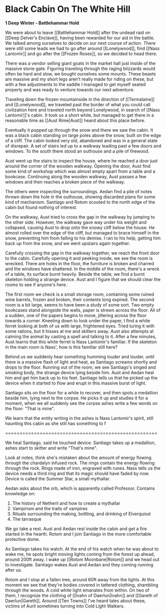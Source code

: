 # Black Cabin On The White Hill

**1 Deep Winter - Battlehammar Hold**

We were about to leave [[Battlehammar Hold]] after the undead raid on [[Deep Delver's Enclave]], having been rewarded for our aid in the battle. We talked among ourselves to decide on our next course of action. There were still some leads we had to go after around [[Lonelywood]], find [[Nass Lantomir]] and go after the [[Frozen Roses]], so we decided to head there.

There was a vendor selling giant goats in the market hall just inside of the massive stone gate. Figuring traveling through the raging blizzards would often be hard and slow, we bought ourselves some mounts. These beasts are massive and my short legs aren't really made for riding on these, but with a few adjustments to the saddle I managed to get myself seated properly and was ready to venture towards our next adventure.

Traveling down the frozen mountainside in the direction of [[Termalaine]] and [[Lonelywood]], we traveled past the border of what you could call civilization here and traveled north beyond Lonelywood, in search of [[Nass Lantomir]]'s cabin. It took us a short while, but managed to get there in a reasonable time as [[Aust Rime|Aust]] heard about this place before.

Eventually it popped up through the snow and there we saw the cabin. It was a black cabin standing on large poles above the snow, built on the edge of a cliff. The cabin looked very old, abandoned and was in a general state of disrepair. A set of stairs led up to a walkway leading past a few doors and windows. To the south there stood an outhouse and a pile of firewood.

Aust went up the stairs to inspect the house, where he reached a door just around the corner of the wooden walkway. Opening the door, Aust find some kind of workshop which was almost empty apart from a table and a bookcase. Continuing along the wooden walkway, Aust passes a few windows and then reaches a broken piece of the walkway. 

The others were inspecting the surroundings. Aedan find a pile of notes thrown down the hole in the outhouse, showing discarded plans for some kind of mechanism. Santiago and Rotom scouted to the north edge of the cabin but found nothing of interest.

On the walkway, Aust tried to cross the gap in the walkway by jumping to the other side. However, the walkway gave way under his weight and collapsed, causing Aust to drop onto the snowy cliff below the house. He almost rolled over the edge of the cliff, but managed to brace himself in the snow, preventing him from falling to his demise. I ran to his help, getting him back up from the snow, and we went upstairs again together.

Carefully crossing the gap in the walkway together, we reach the front door to the cabin. Carefully opening it and peeking inside, we see the room is wrecked. There are holes in the floor, the furniture is broken and charred and the windows have shattered. In the middle of the room, there's a wreck of a table, its surface burnt heavily. Beside the table, we find a burnt skeleton holding a strange device. Aust and I figure that we should clear the rooms to see if anyone's here.

The first room we check is a small storage room, containing some ruined wine barrels, frozen and broken, their contents long expired. The second room is a bit large, seems to have been a study of some sort. Two empty bookcases stand alongside the walls, paper is strewn across the floor. All of a sudden, one of the papers begins to move, jittering across the floor towards a corner. Kneeling down to look under the paper, I find a white ferret looking at both of us with large, frightened eyes. Tried luring it with some rations, but it hisses at me and skitters away. Aust also attempts at calming the animal by casting a spell and talking to it. After a few minutes, Aust learns that this white ferret is Nass Lantomir's familiar. If the skeleton in the main room is Nass', how is this familiar still here?

Behind us we suddenly hear something humming louder and louder, until there is a massive flash of light and heat, as Santiago screams shortly and drops to the floor. Running out of the room, we see Santiago's singed and smoking body, the strange device lying beside him. Aust and Aedan heal him and get him back up to his feet. Santiago tells us that he picked up the device when it started to flow and erupt in this massive burst of light.

Santiago sits on the floor for a while to recover, and then spots a medallion beside him, lying next to the corpse. He picks it up and studies it for a moment, when we all suddenly see the corpse ashes write a few words on the floor: "That is mine".

We learn that the entity writing in the ashes is Nass Lantomir's spirit, still haunting this cabin as she still has something to f

=====================================================

We heal Santiago, said he touched device. Santiago takes up a medallion, ashes start to skitter and write "That's mine".

Look at notes, think she's mistaken about the amount of energy flowing through the chardalyn infused rock. The rings contain the energy flowing through the rock. Rings made of iron, engraved with runes. Nass tells us the device needs a third ring and that its magic should have faded by now. Device is called the Summer Star, a small mythallar.

Aedan asks about the orb, which is apparently called Professor. Contains knowledge on:

1.  The history of Netheril and how to create a mythallar
2.  Vampirism and the traits of vampires 
3.  Rituals surrounding the making, bottling, and drinking of Elverquisst 
4.  The tarrasque

We go take a rest. Aust and Aedan rest inside the cabin and get a fire started in the hearth. Rotom and I join Santiago in the more comfortable protective dome.

As Santiago takes his watch. At the end of his watch when he was about to wake me, he spots bright moving lights coming from the forest up ahead, around 200ft away. I wake up [[Rotom Moonbane|Rotom]] and we head out to investigate. Santiago wakes Aust and Aedan and they coming running after us.

Rotom and I stop at a fallen tree, around 60ft away from the lights. At this moment we see that they're bodies covered in tattered clothing, shambling through the woods. A cold white light emanates from within. On two of them, I recognize the clothing of [[Ivahn of Daerlun|Ivahn]] and [[Gareth of Daerlun|Gareth]]. Around [[Ten Towns]] I've heard tales about these, victims of Auril sometimes turning into Cold Light Walkers.